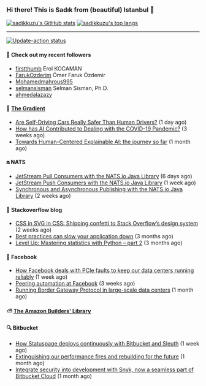 ### Hi there! This is Sadık from (beautiful) Istanbul 👋

[![sadikkuzu's GitHub stats](https://github-readme-stats.vercel.app/api?username=sadikkuzu&show_icons=true&theme=dark&hide=stars&hide_title=true)](https://github.com/sadikkuzu)
[![sadikkuzu's top langs](https://github-readme-stats.vercel.app/api/top-langs/?username=sadikkuzu&langs_count=6&layout=compact&theme=dark&hide_title=true)](https://github.com/sadikkuzu)

---

[![Update-action status](https://github.com/sadikkuzu/sadikkuzu/actions/workflows/sadikkuzu.yml/badge.svg)](https://github.com/sadikkuzu/sadikkuzu/actions/workflows/sadikkuzu.yml)

#### 🔭 Check out my recent followers

- [firstthumb](https://github.com/firstthumb) Erol KOCAMAN
- [FarukOzderim](https://github.com/FarukOzderim) Ömer Faruk Özdemir
- [Mohamedmahrous995](https://github.com/Mohamedmahrous995) 
- [selmansisman](https://github.com/selmansisman) Selman Sisman, Ph.D.
- [ahmedalazazy](https://github.com/ahmedalazazy) 


#### 🔻 [The Gradient](https://thegradient.pub)

- [Are Self-Driving Cars Really Safer Than Human Drivers?](https://thegradient.pub/are-self-driving-cars-really-safer-than-human-drivers/) (1 day ago)
- [How has AI Contributed to Dealing with the COVID-19 Pandemic?](https://thegradient.pub/how-has-ai-contributed-to-dealing-with-the-covid-19-pandemic/) (3 weeks ago)
- [Towards Human-Centered Explainable AI: the journey so far](https://thegradient.pub/human-centered-explainable-ai/) (1 month ago)


#### 🔛 NATS

- [JetStream Pull Consumers with the NATS.io Java Library](https://nats.io/blog/jetstream-java-client-05-pull-subscribe/) (6 days ago)
- [JetStream Push Consumers with the NATS.io Java Library](https://nats.io/blog/jetstream-java-client-04-push-subscribe/) (1 week ago)
- [Synchronous and Asynchronous Publishing with the NATS.io Java Library](https://nats.io/blog/sync-async-publish-java-client/) (2 weeks ago)


#### 📰 Stackoverflow blog

- [CSS in SVG in CSS: Shipping confetti to Stack Overflow’s design system](https://stackoverflow.blog/2021/05/31/shipping-confetti-to-stack-overflows-design-system/) (2 weeks ago)
- [Best practices can slow your application down](https://stackoverflow.blog/2021/03/03/best-practices-can-slow-your-application-down/) (3 months ago)
- [Level Up: Mastering statistics with Python – part 2](https://stackoverflow.blog/2021/02/23/level-up-mastering-statistics-with-python-part-2/) (3 months ago)


#### 📢 Facebook

- [How Facebook deals with PCIe faults to keep our data centers running reliably](https://engineering.fb.com/2021/06/02/data-center-engineering/how-facebook-deals-with-pcie-faults-to-keep-our-data-centers-running-reliably/) (1 week ago)
- [Peering automation at Facebook](https://engineering.fb.com/2021/05/20/networking-traffic/peering-automation/) (3 weeks ago)
- [Running Border Gateway Protocol in large-scale data centers](https://engineering.fb.com/2021/05/13/data-center-engineering/bgp/) (1 month ago)


#### ⛅ [The Amazon Builders' Library](https://aws.amazon.com/builders-library/)


#### 🔍 Bitbucket

- [How Statuspage deploys continuously with Bitbucket and Sleuth](https://bitbucket.org/blog/how-statuspage-deploys-continuously-with-bitbucket-and-sleuth) (1 week ago)
- [Extinguishing our performance fires and rebuilding for the future](https://bitbucket.org/blog/extinguishing-our-performance-fires-and-rebuilding-for-the-future) (1 month ago)
- [Integrate security into development with Snyk, now a seamless part of Bitbucket Cloud](https://bitbucket.org/blog/security-code-scanning) (1 month ago)


